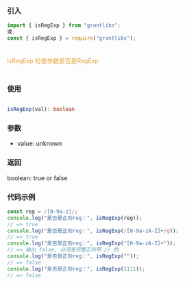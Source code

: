 ### 引入

```js
import { isRegExp } from "grantlibs";
或;
const { isRegExp } = require("grantlibs");
```

<div style="color: #E6A23C; fontSize: 18px; padding: 20px 0">
  isRegExp 检查参数是否是RegExp
</div>

### 使用

```ts

isRegExp(val): boolean

```

### 参数

- value: unknown

### 返回

boolean: true or false

### 代码示例

```js
const reg = /[0-9a-z]/;
console.log("是否是正则reg：", isRegExp(reg));
// => true
console.log("是否是正则reg：", isRegExp(/[0-9a-zA-Z]+/g));
// => true
console.log("是否是正则reg：", isRegExp("[0-9a-zA-Z]+"));
// => 输出 false, 必须是完整正则带 // 的
console.log("是否是正则reg：", isRegExp(""));
// => false
console.log("是否是正则reg：", isRegExp(1111));
// => false
```
